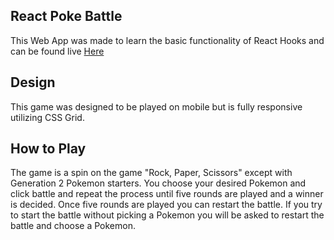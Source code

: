## React Poke Battle

This Web App was made to learn the basic functionality of React Hooks and can be found live [Here](https://sesouk.github.io/react_poke_battle/)

## Design
This game was designed to be played on mobile but is fully responsive utilizing CSS Grid.

## How to Play
The game is a spin on the game "Rock, Paper, Scissors" except with Generation 2 Pokemon starters. You choose your desired Pokemon and click battle and repeat the process until five rounds are played and a winner is decided. Once five rounds are played you can restart the battle. If you try to start the battle without picking a Pokemon you will be asked to restart the battle and choose a Pokemon.